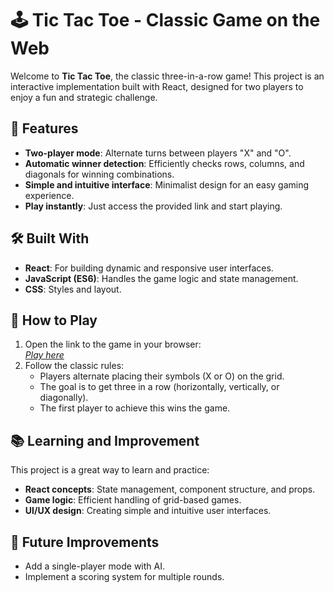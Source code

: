 # 🕹️ Tic Tac Toe - Classic Game on the Web

Welcome to **Tic Tac Toe**, the classic three-in-a-row game! This project is an interactive implementation built with React, designed for two players to enjoy a fun and strategic challenge.

## 🚀 Features
- **Two-player mode**: Alternate turns between players "X" and "O".
- **Automatic winner detection**: Efficiently checks rows, columns, and diagonals for winning combinations.
- **Simple and intuitive interface**: Minimalist design for an easy gaming experience.
- **Play instantly**: Just access the provided link and start playing.

## 🛠️ Built With
- **React**: For building dynamic and responsive user interfaces.
- **JavaScript (ES6)**: Handles the game logic and state management.
- **CSS**: Styles and layout.

## 🎯 How to Play
1. Open the link to the game in your browser:  
   *[Play here]()*
2. Follow the classic rules:
   - Players alternate placing their symbols (X or O) on the grid.
   - The goal is to get three in a row (horizontally, vertically, or diagonally).
   - The first player to achieve this wins the game.

## 📚 Learning and Improvement
This project is a great way to learn and practice:
- **React concepts**: State management, component structure, and props.
- **Game logic**: Efficient handling of grid-based games.
- **UI/UX design**: Creating simple and intuitive user interfaces.

## 🚧 Future Improvements
- Add a single-player mode with AI.
- Implement a scoring system for multiple rounds.
